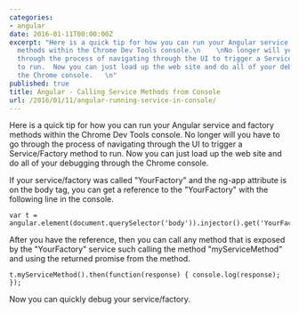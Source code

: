 ```yaml
---
categories:
- angular
date: 2016-01-11T00:00:00Z
excerpt: "Here is a quick tip for how you can run your Angular service and factory
  methods within the Chrome Dev Tools console.\n    \nNo longer will you have to go
  through the process of navigating through the UI to trigger a Service/Factory method
  to run.  Now you can just load up the web site and do all of your debugging through
  the Chrome console.   \n"
published: true
title: Angular - Calling Service Methods from Console
url: /2016/01/11/angular-running-service-in-console/
---
```


Here is a quick tip for how you can run your Angular service and factory methods within the Chrome Dev Tools console.  No longer will you have to go through the process of navigating through the UI to trigger a Service/Factory method to run.  Now you can just load up the web site and do all of your debugging through the Chrome console.


If your service/factory was called "YourFactory" and the ng-app attribute is on the body tag, you can get a reference to the "YourFactory" with the following line in the console.


    var t = angular.element(document.querySelector('body')).injector().get('YourFactory');


After you have the reference, then you can call any method that is exposed by the "YourFactory" service such calling the method "myServiceMethod" and using the returned promise from the method.


    t.myServiceMethod().then(function(response) { console.log(response); });

Now you can quickly debug your service/factory.

